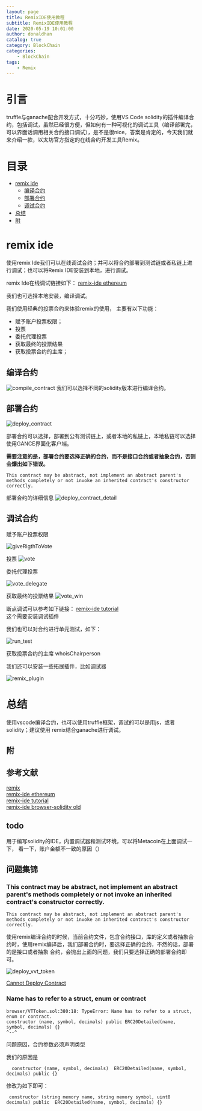 ```yaml
---
layout: page
title: RemixIDE使用教程
subtitle: RemixIDE使用教程
date: 2020-05-19 10:01:00
author: donaldhan
catalog: true
category: BlockChain
categories:
    - BlockChain
tags:
    - Remix
---
```

# 引言
truffle与ganache配合开发方式，十分巧妙，使用VS Code solidity的插件编译合约，包括调试，虽然已经很方便，但如何有一种可视化的调试工具（编译部署完，可以界面话调用相关合约接口调试），是不是很nice，答案是肯定的，今天我们就来介绍一款，以太坊官方指定的在线合约开发工具Remix。


# 目录
* [remix ide](#remix-ide)
    * [编译合约](#编译合约)
    * [部署合约](#部署合约)
    * [调试合约](#调试合约)
* [总结](#总结)
* [附](#附)


# remix ide
使用remix Ide我们可以在线调试合约；并可以将合约部署到测试链或者私链上进行调试；也可以将Remix IDE安装到本地，进行调试。


remix Ide在线调试链接如下：
[remix-ide ethereum](https://remix.ethereum.org/#optimize=false&evmVersion=null&version=soljson-v0.5.1+commit.c8a2cb62.js)   

我们也可选择本地安装，编译调试。

我们使用经典的投票合约来体验remix的使用， 主要有以下功能：
* 赋予账户投票权限；
* 投票
* 委托代理投票
* 获取最终的投票结果
* 获取投票合约的主席；


## 编译合约
![compile_contract](/image/remix_ide/compile_contract.png)
我们可以选择不同的solidity版本进行编译合约。


## 部署合约
![deploy_contract](/image/remix_ide/deploy_contract.png)

部署合约可以选择，部署到公有测试链上，或者本地的私链上，本地私链可以选择使用GANCE界面化客户端。

**需要注意的是，部署合约要选择正确的合约，而不是接口合约或者抽象合约，否则会爆出如下错误。**

```
This contract may be abstract, not implement an abstract parent's methods completely or not invoke an inherited contract's constructor correctly.
```


部署合约的详细信息
![deploy_contract_detail](/image/remix_ide/deploy_contract_detail.png)


## 调试合约
赋予账户投票权限

![giveRigthToVote](/image/remix_ide/giveRigthToVote.png)

投票
![vote](/image/remix_ide/vote.png)

委托代理投票

![vote_delegate](/image/remix_ide/vote_delegate.png)


获取最终的投票结果
![vote_win](/image/remix_ide/vote_win.png)


断点调试可以参考如下链接：
[remix-ide tutorial](https://remix-ide.readthedocs.io/en/latest/index.html)   
这个需要安装调试插件


我们也可以对合约进行单元测试，如下：

![run_test](/image/remix_ide/run_test.png)


获取投票合约的主席
whoisChairperson


我们还可以安装一些拓展插件，比如调试器

![remix_plugin](/image/remix_ide/remix_plugin.png)


# 总结
使用vscode编译合约，也可以使用truffle框架，调试的可以是用js，或者solidity；建议使用
remix结合ganache进行调试。


## 附


## 参考文献
[remix](https://remix.ethereum.org/)    
[remix-ide ethereum](https://remix.ethereum.org/#optimize=false&evmVersion=null&version=soljson-v0.5.1+commit.c8a2cb62.js)   
[remix-ide tutorial](https://remix-ide.readthedocs.io/en/latest/index.html)   
[remix-ide browser-solidity old](https://ethereum.github.io/browser-solidity/#optimize=false&version=soljson-v0.5.10+commit.5a6ea5b1.js)  


## todo
用于编写solidity的IDE，内置调试器和测试环境，可以将Metacoin在上面调试一下，
看一下，账户金额不一致的原因（）

## 问题集锦

### This contract may be abstract, not implement an abstract parent's methods completely or not invoke an inherited contract's constructor correctly.

```
This contract may be abstract, not implement an abstract parent's methods completely or not invoke an inherited contract's constructor correctly.
```


使用remix编译合约的时候，当前合约文件，包含合约接口，库的定义或者抽象合约时，使用remix编译后，我们部署合约时，要选择正确的合约，不然的话，部署的是接口或者抽象
合约，会抛出上面的问题，我们只要选择正确的部署合约即可。

![deploy_vvt_token](/image/remix_ide/deploy_vvt_token.png)


[Cannot Deploy Contract](https://github.com/ethereum/remix/issues/1326)


###  Name has to refer to a struct, enum or contract
```
browser/VTToken.sol:380:18: TypeError: Name has to refer to a struct, enum or contract.
constructor (name, symbol, decimals) public ERC20Detailed(name, symbol, decimals) {}
^--^
```

问题原因，合约参数必须声明类型

我们的原因是
```
  constructor (name, symbol, decimals)  ERC20Detailed(name, symbol, decimals) public {}
```

修改为如下即可：

```
 constructor (string memory name, string memory symbol, uint8 decimals) public  ERC20Detailed(name, symbol, decimals) {}
```